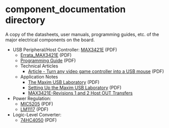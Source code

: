 component_documentation directory
====================

A copy of the datasheets, user manuals, programming guides, etc. of the major electrical components on the board.

* USB Peripheral/Host Controller: [MAX3421E](MAX3421E.pdf) (PDF)
	* [Errata_MAX3421E](Errata_MAX3421E.pdf) (PDF)
	* [Programming Guide](AN3785.pdf) (PDF)
	* Technical Articles
		* [Article - Turn any video game controller into a USB mouse](TUT5884.pdf) (PDF)
	* Application Notes
		* [The Maxim USB Laboratory](AN3936.pdf) (PDF)
		* [Setting Up the Maxim USB Laboratory](AN3937.pdf) (PDF)
		* [MAX3421E-Revisions 1 and 2 Host OUT Transfers](AN4000.pdf)
* Power Regulation:
	* [MIC5205](MIC5205.pdf) (PDF)
	* [LM1117](LM1117.pdf) (PDF)
* Logic-Level Converter:
	* [74HC4050](74HC4050.pdf) (PDF)